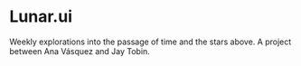 # Lunar.ui
 Weekly explorations into the passage of time and the stars above. A project between Ana Vásquez and Jay Tobin.

 
